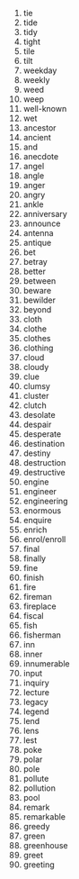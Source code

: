1. tie
2. tide
3. tidy
4. tight
5. tile
6. tilt
7. weekday
8. weekly
9. weed
10. weep
11. well-known
12. wet
13. ancestor
14. ancient
15. and
16. anecdote
17. angel
18. angle
19. anger
20. angry
21. ankle
22. anniversary
23. announce
24. antenna
25. antique
26. bet
27. betray
28. better
29. between
30. beware
31. bewilder
32. beyond
33. cloth
34. clothe
35. clothes
36. clothing
37. cloud
38. cloudy
39. clue
40. clumsy
41. cluster
42. clutch
43. desolate
44. despair
45. desperate
46. destination
47. destiny
48. destruction
49. destructive
50. engine
51. engineer
52. engineering
53. enormous
54. enquire
55. enrich
56. enrol/enroll
57. final
58. finally
59. fine
60. finish
61. fire
62. fireman
63. fireplace
64. fiscal
65. fish
66. fisherman
67. inn
68. inner
69. innumerable
70. input
71. inquiry
72. lecture
73. legacy
74. legend
75. lend
76. lens
77. lest
78. poke
79. polar
80. pole
81. pollute
82. pollution
83. pool
84. remark
85. remarkable
86. greedy
87. green
88. greenhouse
89. greet
90. greeting

